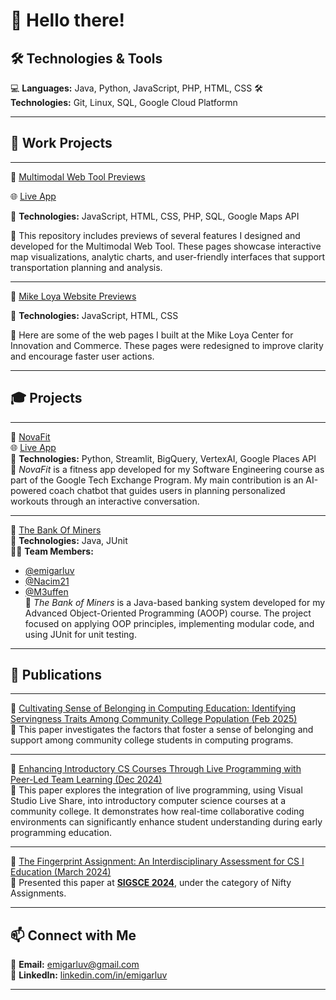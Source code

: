 # 👋 Hello there!

## 🛠 Technologies & Tools  
💻 **Languages:** Java, Python, JavaScript, PHP, HTML, CSS
🛠 **Technologies:** Git, Linux, SQL, Google Cloud Platformn

---

## 👷 **Work Projects**
---
🔗 [Multimodal Web Tool Previews](https://github.com/emigarluv/multimodal-web-tool-previews)  

🌐 [Live App](https://myctis.utep.edu/mpo/mwt/)

📌 **Technologies:** JavaScript, HTML, CSS, PHP, SQL, Google Maps API  

📖 This repository includes previews of several features I designed and developed for the Multimodal Web Tool. These pages showcase interactive map visualizations, analytic charts, and user-friendly interfaces that support transportation planning and analysis.

---

🔗 [Mike Loya Website Previews](https://github.com/emigarluv/mlcic-web-previews)  

📌 **Technologies:** JavaScript, HTML, CSS

📖 Here are some of the web pages I built at the Mike Loya Center for Innovation and Commerce. These pages were redesigned to improve clarity and encourage faster user actions.

---

## 🎓 **Projects**
---
🔗 [NovaFit](https://github.com/emigarluv/nova-fit-techx-2025)  
🌐 [Live App](https://my-ai-shoe-starter-e2-149925411217.us-central1.run.app)  
📌 **Technologies:** Python, Streamlit, BigQuery, VertexAI, Google Places API  
📖 *NovaFit* is a fitness app developed for my Software Engineering course as part of the Google Tech Exchange Program. My main contribution is an AI-powered coach chatbot that guides users in planning personalized workouts through an interactive conversation.

---

🔗 [The Bank Of Miners](https://github.com/Nacim21/TheBankOfMiners)  
📌 **Technologies:** Java, JUnit  
🧑‍💻 **Team Members:**  
- [@emigarluv](https://github.com/emigarluv)  
- [@Nacim21](https://github.com/Nacim21)  
- [@M3uffen](https://github.com/M3uffen)  
📖 *The Bank of Miners* is a Java-based banking system developed for my Advanced Object-Oriented Programming (AOOP) course. The project focused on applying OOP principles, implementing modular code, and using JUnit for unit testing.
---


## 📝 **Publications**
---

📄 [Cultivating Sense of Belonging in Computing Education: Identifying Servingness Traits Among Community College Population (Feb 2025)](https://dl.acm.org/doi/10.1145/3641555.3705157)  
📖 This paper investigates the factors that foster a sense of belonging and support among community college students in computing programs.

---

📄 [Enhancing Introductory CS Courses Through Live Programming with Peer-Led Team Learning (Dec 2024)](https://dl.acm.org/doi/10.1145/3686852.3687085)  
📖 This paper explores the integration of live programming, using Visual Studio Live Share, into introductory computer science courses at a community college. It demonstrates how real-time collaborative coding environments can significantly enhance student understanding during early programming education. 

---
📄 [The Fingerprint Assignment: An Interdisciplinary Assessment for CS I Education (March 2024)](https://dl.acm.org/doi/10.1145/3626253.3635333)  
📖 Presented this paper at [**SIGSCE 2024**](https://sigcse2024.sigcse.org/details/sigcse-ts-2024-nifty-assignments/3/The-Fingerprint-Assignment-An-Interdisciplinary-Assessment-for-CS-I-Education), under the category of Nifty Assignments.

---

## 📫 Connect with Me
📧 **Email:** [emigarluv@gmail.com](mailto:emigarluv@gmail.com)  
💼 **LinkedIn:** [linkedin.com/in/emigarluv](https://www.linkedin.com/in/emigarluv/)  

---



